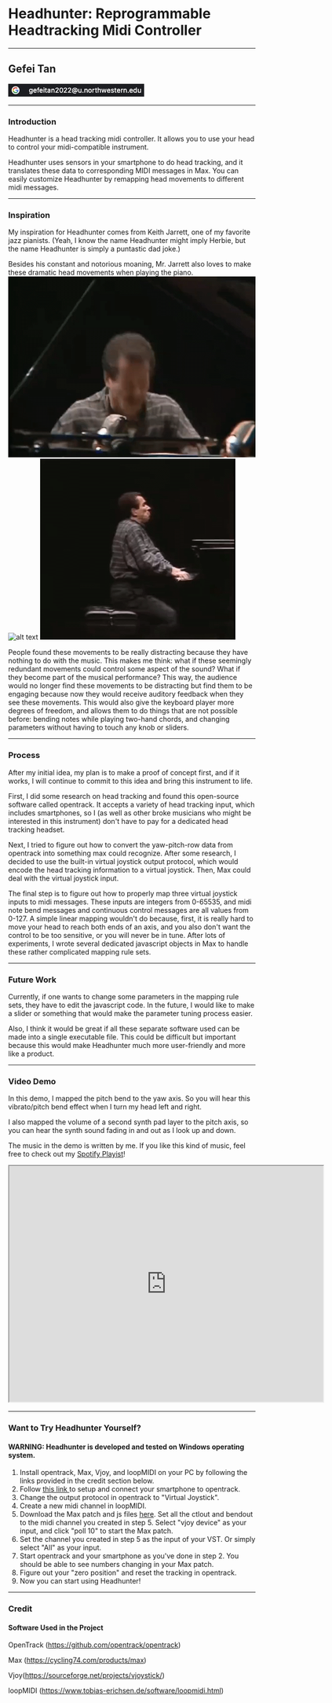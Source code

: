 # Headhunter: Reprogrammable Headtracking Midi Controller

---

## Gefei Tan
<img src="media/email.jpg"/>

---

### Introduction
Headhunter is a head tracking midi controller. It allows you to use your head to control your midi-compatible instrument. 

Headhunter uses sensors in your smartphone to do head tracking, and it translates these data to corresponding MIDI messages in Max. You can easily customize Headhunter by remapping head movements to different midi messages.


---

### Inspiration
My inspiration for Headhunter comes from Keith Jarrett, one of my favorite jazz pianists. (Yeah, I know the name Headhunter might imply Herbie, but the name Headhunter is simply a puntastic dad joke.)

Besides his constant and notorious moaning, Mr. Jarrett also loves to make these dramatic head movements when playing the piano.
![alt text](media/Keith1.gif)
![alt text](media/keith2.gif)
![alt text](media/keith3.gif)

People found these movements to be really distracting because they have nothing to do with the music. This makes me think: what if these seemingly redundant movements could control some aspect of the sound? What if they become part of the musical performance? This way, the audience would no longer find these movements to be distracting but find them to be engaging because now they would receive auditory feedback when they see these movements. This would also give the keyboard player more degrees of freedom, and allows them to do things that are not possible before: bending notes while playing two-hand chords, and changing parameters without having to touch any knob or sliders.

---
### Process
After my initial idea, my plan is to make a proof of concept first, and if it works, I will continue to commit to this idea and bring this instrument to life.

First, I did some research on head tracking and found this open-source software called opentrack. It accepts a variety of head tracking input, which includes smartphones, so I (as well as other broke musicians who might be interested in this instrument) don't have to pay for a dedicated head tracking headset.

Next, I tried to figure out how to convert the yaw-pitch-row data from opentrack into something max could recognize. After some research, I decided to use the built-in virtual joystick output protocol, which would encode the head tracking information to a virtual joystick. Then, Max could deal with the virtual joystick input.

The final step is to figure out how to properly map three virtual joystick inputs to midi messages. These inputs are integers from 0-65535, and midi note bend messages and continuous control messages are all values from 0-127. A simple linear mapping wouldn't do because, first, it is really hard to move your head to reach both ends of an axis, and you also don't want the control to be too sensitive, or you will never be in tune. After lots of experiments, I wrote several dedicated javascript objects in Max to handle these rather complicated mapping rule sets.


---
### Future Work

Currently, if one wants to change some parameters in the mapping rule sets, they have to edit the javascript code. In the future, I would like to make a slider or something that would make the parameter tuning process easier.

Also, I think it would be great if all these separate software used can be made into a single executable file. This could be difficult but important because this would make Headhunter much more user-friendly and more like a product.


---
### Video Demo

In this demo, I mapped the pitch bend to the yaw axis. So you will hear this vibrato/pitch bend effect when I turn my head left and right.

I also mapped the volume of a second synth pad layer to the pitch axis, so you can hear the synth sound fading in and out as I look up and down.

The music in the demo is written by me. If you like this kind of music, feel free to check out my <a href="https://open.spotify.com/playlist/62j0qdzoFFmlWArG9rjw5y?si=134dd3bfddf4407d">Spotify Playist</a>!

<iframe width="640" height="480"
src="https://www.youtube.com/embed/a7rpF8U1QdA">
</iframe>

---
### Want to Try Headhunter Yourself?
#### WARNING: Headhunter is developed and tested on Windows operating system.
1. Install opentrack, Max, Vjoy, and loopMIDI on your PC by following the links provided in the credit section below.
2. Follow <a href = https://github.com/opentrack/opentrack/wiki/Smartphone-Headtracking> this link </a> to setup and connect your smartphone to opentrack.
3. Change the output protocol in opentrack to "Virtual Joystick".
4. Create a new midi channel in loopMIDI.
5. Download the Max patch and js files [here](media/headhunter_max_patch.zip). Set all the ctlout and bendout to the midi channel you created in step 5. Select "vjoy device" as your input, and click "poll 10" to start the Max patch.
6. Set the channel you created in step 5 as the input of your VST. Or simply select "All" as your input.
7. Start opentrack and your smartphone as you've done in step 2. You should be able to see numbers changing in your Max patch.
8. Figure out your "zero position" and reset the tracking in opentrack.
9. Now you can start using Headhunter!
---
### Credit
#### Software Used in the Project
OpenTrack (<a href = "https://github.com/opentrack/opentrack">https://github.com/opentrack/opentrack</a>)

Max (<a href = "https://cycling74.com/products/max">https://cycling74.com/products/max</a>)

Vjoy(<a href = "https://sourceforge.net/projects/vjoystick/">https://sourceforge.net/projects/vjoystick/</a>)

loopMIDI (<a href = "https://www.tobias-erichsen.de/software/loopmidi.html">https://www.tobias-erichsen.de/software/loopmidi.html</a>)
